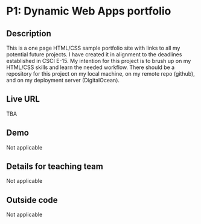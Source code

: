 
<h1>P1: Dynamic Web Apps portfolio</h1>

<h2>Description</h2>
This is a one page HTML/CSS sample portfolio site with links to all my potential future projects. I have created it in alignment to the deadlines established in CSCI E-15. My intention for this project is to brush up on my HTML/CSS skills and learn the needed workflow. There should be a repository for this project on my local machine, on my remote repo (github), and on my deployment server (DigitalOcean).

<h2>Live URL</h2>
TBA

<h2>Demo</h2>
Not applicable

<h2>Details for teaching team</h2>
Not applicable

<h2>Outside code</h2>
Not applicable
